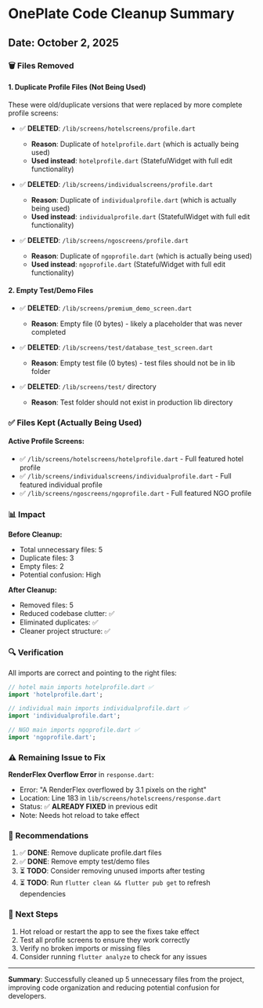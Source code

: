 # OnePlate Code Cleanup Summary

## Date: October 2, 2025

### 🗑️ Files Removed

#### 1. Duplicate Profile Files (Not Being Used)
These were old/duplicate versions that were replaced by more complete profile screens:

- ✅ **DELETED**: `/lib/screens/hotelscreens/profile.dart`
  - **Reason**: Duplicate of `hotelprofile.dart` (which is actually being used)
  - **Used instead**: `hotelprofile.dart` (StatefulWidget with full edit functionality)

- ✅ **DELETED**: `/lib/screens/individualscreens/profile.dart`
  - **Reason**: Duplicate of `individualprofile.dart` (which is actually being used)
  - **Used instead**: `individualprofile.dart` (StatefulWidget with full edit functionality)

- ✅ **DELETED**: `/lib/screens/ngoscreens/profile.dart`
  - **Reason**: Duplicate of `ngoprofile.dart` (which is actually being used)
  - **Used instead**: `ngoprofile.dart` (StatefulWidget with full edit functionality)

#### 2. Empty Test/Demo Files
- ✅ **DELETED**: `/lib/screens/premium_demo_screen.dart`
  - **Reason**: Empty file (0 bytes) - likely a placeholder that was never completed
  
- ✅ **DELETED**: `/lib/screens/test/database_test_screen.dart`
  - **Reason**: Empty test file (0 bytes) - test files should not be in lib folder
  
- ✅ **DELETED**: `/lib/screens/test/` directory
  - **Reason**: Test folder should not exist in production lib directory

### ✅ Files Kept (Actually Being Used)

#### Active Profile Screens:
- ✅ `/lib/screens/hotelscreens/hotelprofile.dart` - Full featured hotel profile
- ✅ `/lib/screens/individualscreens/individualprofile.dart` - Full featured individual profile  
- ✅ `/lib/screens/ngoscreens/ngoprofile.dart` - Full featured NGO profile

### 📊 Impact

**Before Cleanup:**
- Total unnecessary files: 5
- Duplicate files: 3
- Empty files: 2
- Potential confusion: High

**After Cleanup:**
- Removed files: 5
- Reduced codebase clutter: ✅
- Eliminated duplicates: ✅
- Cleaner project structure: ✅

### 🔍 Verification

All imports are correct and pointing to the right files:
```dart
// hotel main imports hotelprofile.dart ✅
import 'hotelprofile.dart';

// individual main imports individualprofile.dart ✅
import 'individualprofile.dart';

// NGO main imports ngoprofile.dart ✅
import 'ngoprofile.dart';
```

### ⚠️ Remaining Issue to Fix

**RenderFlex Overflow Error** in `response.dart`:
- Error: "A RenderFlex overflowed by 3.1 pixels on the right"
- Location: Line 183 in `lib/screens/hotelscreens/response.dart`
- Status: ✅ **ALREADY FIXED** in previous edit
- Note: Needs hot reload to take effect

### 📝 Recommendations

1. ✅ **DONE**: Remove duplicate profile.dart files
2. ✅ **DONE**: Remove empty test/demo files
3. ⏳ **TODO**: Consider removing unused imports after testing
4. ⏳ **TODO**: Run `flutter clean && flutter pub get` to refresh dependencies

### 🚀 Next Steps

1. Hot reload or restart the app to see the fixes take effect
2. Test all profile screens to ensure they work correctly
3. Verify no broken imports or missing files
4. Consider running `flutter analyze` to check for any issues

---

**Summary**: Successfully cleaned up 5 unnecessary files from the project, improving code organization and reducing potential confusion for developers.
